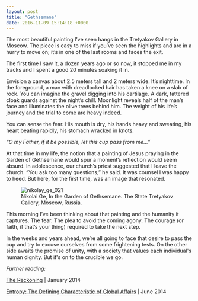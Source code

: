 ```yaml
---
layout: post
title: "Gethsemane"
date: 2016-11-09 15:14:18 +0000
---
```


<!-- wp:paragraph -->
<p>The most beautiful painting I’ve seen hangs in the Tretyakov Gallery in Moscow. The piece is easy to miss if you’ve seen the highlights and are in a hurry to move on; it’s in one of the last rooms and faces the exit.</p>
<!-- /wp:paragraph -->

<!-- wp:more -->
<!--more-->
<!-- /wp:more -->

<!-- wp:paragraph -->
<p>The first time I saw it, a dozen years ago or so now, it stopped me in my tracks and I spent a good 20 minutes soaking it in.</p>
<!-- /wp:paragraph -->

<!-- wp:paragraph -->
<p>Envision a canvas about 2.5 meters tall and 2 meters wide. It’s nighttime. In the foreground, a man with dreadlocked hair has taken a knee on a slab of rock. You can imagine the gravel digging into his cartilage. A dark, tattered cloak guards against the night’s chill. Moonlight reveals half of the man’s face and illuminates the olive trees behind him. The weight of his life’s journey and the trial to come are heavy indeed.</p>
<!-- /wp:paragraph -->

<!-- wp:paragraph -->
<p>You can sense the fear. His mouth is dry, his hands heavy and sweating, his heart beating rapidly, his stomach wracked in knots.</p>
<!-- /wp:paragraph -->

<!-- wp:paragraph -->
<p><i>“O my Father, if it be possible, let this cup pass from me…”</i></p>
<!-- /wp:paragraph -->

<!-- wp:paragraph -->
<p>At that time in my life, the notion that a painting of Jesus praying in the Garden of Gethsemane would spur a moment’s reflection would seem absurd. In adolescence, our church’s priest suggested that I leave the church. “You ask too many questions,” he said. It was counsel I was happy to heed. But here, for the first time, was an image that resonated.</p>
<!-- /wp:paragraph -->

<!-- wp:image {"align":"none","id":874,"className":"size-large wp-image-874"} -->
<figure class="wp-block-image alignnone size-large wp-image-874"><img src="https://caseyjr.org/wp-content/uploads/2016/11/nikolay_ge_021.jpg?w=1562" alt="nikolay_ge_021" class="wp-image-874" /><figcaption class="wp-element-caption">Nikolai Ge, In the Garden of Gethsemane. The State Tretyakov Gallery, Moscow, Russia.</figcaption></figure>
<!-- /wp:image -->

<!-- wp:paragraph -->
<p>This morning I’ve been thinking about that painting and the humanity it captures. The fear. The plea to avoid the coming agony. The courage (or faith, if that’s your thing) required to take the next step.</p>
<!-- /wp:paragraph -->

<!-- wp:paragraph -->
<p>In the weeks and years ahead, we’re all going to face that desire to pass the cup and try to excuse ourselves from some&nbsp;frightening&nbsp;tests. On the other side awaits the promise of&nbsp;unity, with a society that values each individual's human dignity.&nbsp;But it's on to the crucible we go.</p>
<!-- /wp:paragraph -->

<!-- wp:paragraph -->
<p><em>Further reading:</em></p>
<!-- /wp:paragraph -->

<!-- wp:paragraph {"style":{"elements":{"link":{"color":{"text":"var:preset|color|primary"}}}}} -->
<p class="has-link-color"><a href="https://unpassaggio.wordpress.com/2014/01/19/the-reckoning/">The Reckoning</a>&nbsp;|&nbsp;January 2014</p>
<!-- /wp:paragraph -->

<!-- wp:paragraph {"style":{"elements":{"link":{"color":{"text":"var:preset|color|primary"}}}}} -->
<p class="has-link-color"><a href="https://unpassaggio.wordpress.com/2014/06/27/entropy-the-defining-characteristic-of-global-affairs/">Entropy: The Defining Characteristic of Global Affairs</a> | June 2014</p>
<!-- /wp:paragraph -->
